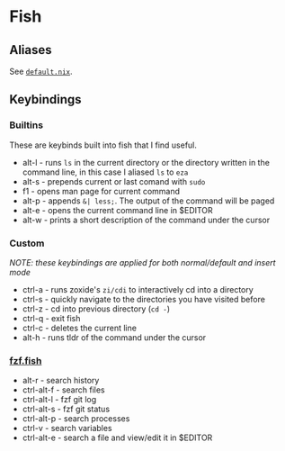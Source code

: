# Fish

## Aliases

See [`default.nix`](./default.nix).

## Keybindings

### Builtins

These are keybinds built into fish that I find useful.

- alt-l - runs `ls` in the current directory or the directory written in the command line, in this case I aliased `ls` to `eza`
- alt-s - prepends current or last comand with `sudo`
- f1    - opens man page for current command
- alt-p - appends `&| less;`. The output of the command will be paged
- alt-e - opens the current command line in $EDITOR
- alt-w - prints a short description of the command under the cursor

### Custom

_NOTE: these keybindings are applied for both normal/default and insert mode_

- ctrl-a - runs zoxide's `zi/cdi` to interactively cd into a directory
- ctrl-s - quickly navigate to the directories you have visited before
- ctrl-z - cd into previous directory (`cd -`)
- ctrl-q - exit fish
- ctrl-c - deletes the current line
- alt-h  - runs tldr of the command under the cursor

### [fzf.fish](https://github.com/PatrickF1/fzf.fish)

- alt-r      - search history
- ctrl-alt-f - search files
- ctrl-alt-l - fzf git log
- ctrl-alt-s - fzf git status
- ctrl-alt-p - search processes
- ctrl-v     - search variables
- ctrl-alt-e - search a file and view/edit it in $EDITOR
